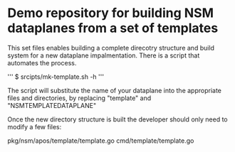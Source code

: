 # Demo repository for building NSM dataplanes from a set of templates

This set files enables building a complete direcotry structure and build system for a new dataplane impalmentation. There is a script that automates the process.

'''
$ srcipts/mk-template.sh -h
'''

The script will substitute the name of your dataplane into the appropriate files and directories, by replacing "template" and "NSMTEMPLATEDATAPLANE"

Once the new directory structure is built the developer should only need to modify a few files:

pkg/nsm/apos/template/template.go
cmd/template/template.go
